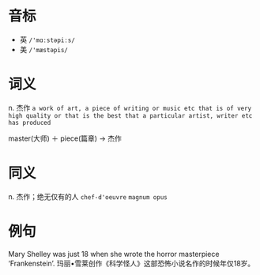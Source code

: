 # 音标

- 英 `/'mɑːstəpiːs/`
- 美 `/'mæstəpis/`

# 词义

n. 杰作
`a work of art, a piece of writing or music etc that is of very high quality or that is the best that a particular artist, writer etc has produced`



master(大师) ＋ piece(篇章) → 杰作

# 同义

n. 杰作；绝无仅有的人
`chef-d'oeuvre` `magnum opus`

# 例句

Mary Shelley was just 18 when she wrote the horror masterpiece ‘Frankenstein’.
玛丽•雪莱创作《科学怪人》这部恐怖小说名作的时候年仅18岁。


